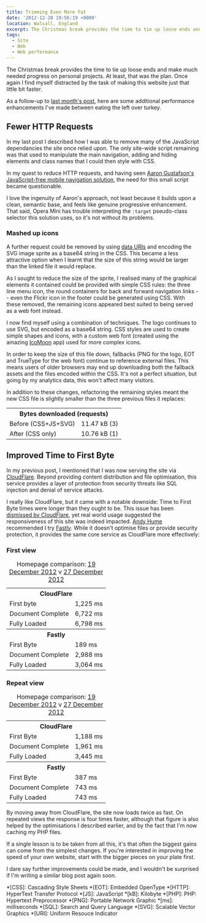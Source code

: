 ```yaml
---
title: Trimming Even More Fat
date: '2012-12-28 19:56:19 +0000'
location: Walsall, England
excerpt: The Christmas break provides the time to tie up loose ends and make much needed progress on personal projects. At least, that was the plan. Once again I find myself distracted by the task of making this website just that little bit faster.
tags:
  - Site
  - Web
  - Web performance
---
```

The Christmas break provides the time to tie up loose ends and make much needed progress on personal projects. At least, that was the plan. Once again I find myself distracted by the task of making this website just that little bit faster.

As a follow-up to [last month's post][1], here are some additional performance enhancements I've made between eating the left over turkey.

## Fewer HTTP Requests
In my last post I described how I was able to remove many of the JavaScript dependancies the site once relied upon. The only site-wide script remaining was that used to manipulate the main navigation, adding and hiding elements and class names that I could then style with CSS.

In my quest to reduce HTTP requests, and having seen [Aaron Gustafson's JavaScript-free mobile navigation solution][2], the need for this small script became questionable.

I love the ingenuity of Aaron's approach, not least because it builds upon a clean, semantic base, and feels like genuine progressive enhancement. That said, Opera Mini has trouble interpreting the `:target` pseudo-class selector this solution uses, so it's not without its problems.

### Mashed up icons
A further request could be removed by using [data URIs][3] and encoding the SVG image sprite as a base64 string in the CSS. This became a less attractive option when I learnt that the size of this string would be larger than the linked file it would replace.

As I sought to reduce the size of the sprite, I realised many of the graphical elements it contained could be provided with simple CSS rules: the three line menu icon, the round containers for back and forward navigation links -- even the Flickr icon in the footer could be generated using CSS. With these removed, the remaining icons appeared best suited to being served as a web font instead.

I now find myself using a combination of techniques. The logo continues to use SVG, but encoded as a base64 string. CSS styles are used to create simple shapes and icons, with a custom web font (created using the amazing [IcoMoon][4] app) used for more complex icons.

In order to keep the size of this file down, fallbacks (PNG for the logo, EOT and TrueType for the web font) continue to reference external files. This means users of older browsers may end up downloading both the fallback assets and the files encoded within the CSS. It's not a perfect situation, but going by my analytics data, this won't affect many visitors.

In addition to these changes, refactoring the remaining styles meant the new CSS file is slightly smaller than the three previous files it replaces:

<table class="c-chart c-chart--hbar">
  <tbody>
    <tr>
      <th colspan="2">Bytes downloaded (requests)</th>
    </tr>
    <tr>
      <td class="c-chart__abel">Before (CSS+JS+SVG)</td>
      <td class="c-chart__value"><span class="c-chart__value--percent" style="width:100%;">11.47 kB  (3)</span></td>
    </tr>
    <tr>
      <td class="c-chart__label">After (CSS only)</td>
      <td class="c-chart__value"><span class="c-chart__value--percent" style="width:93.80%;">10.76 kB  (1)</span></td>
    </tr>
  </tbody>
</table>

## Improved Time to First Byte
In my previous post, I mentioned that I was now serving the site via [CloudFlare][5]. Beyond providing content distribution and file optimisation, this service provides a layer of protection from security threats like SQL injection and denial of service attacks.

I really like CloudFlare, but it came with a notable downside: Time to First Byte times were longer than they ought to be. This issue has been [dismissed by CloudFlare][6], yet real world usage suggested the responsiveness of this site was indeed impacted. [Andy Hume][7] recommended I try [Fastly][8]. While it doesn't optimise files or provide security protection, it provides the same core service as CloudFlare more effectively:

### First view
<table class="c-chart c-chart--hbar">
  <caption>Homepage comparison: <a href="http://webpagetest.org/result/121219_DH_DDQ/">19 December 2012</a> v <a href="http://webpagetest.org/result/121227_BD_GR8/">27 December 2012</a></caption>
  <tbody>
    <tr>
      <th colspan="2">CloudFlare</th>
    </tr>
    <tr>
      <td class="c-chart__label">First byte</td>
      <td class="c-chart__value"><span class="c-chart__value--percent" style="width:12.25%;">1,225 ms</span></td>
    </tr>
    <tr>
      <td class="c-chart__label">Document Complete</td>
      <td class="c-chart__value"><span class="c-chart__value--percent" style="width:67.22%;">6,722 ms</span></td>
    </tr>
    <tr>
      <td class="c-chart__label">Fully Loaded</td>
      <td class="c-chart__value"><span class="c-chart__value--percent" style="width:67.98%;">6,798 ms</span></td>
    </tr>
  </tbody>
  <tbody>
    <tr>
      <th colspan="2">Fastly</th>
    </tr>
    <tr>
      <td class="c-chart__label">First Byte</td>
      <td class="c-chart__value"><span class="c-chart__value--percent" style="width:1.89%;">189 ms</span></td>
    </tr>
    <tr>
      <td class="c-chart__label">Document Complete</td>
      <td class="c-chart__value"><span class="c-chart__value--percent" style="width:29.88%;">2,988 ms</span></td>
    </tr>
    <tr>
      <td class="c-chart__label">Fully Loaded</td>
      <td class="c-chart__value"><span class="c-chart__value--percent" style="width:30.64%;">3,064 ms</span></td>
    </tr>
  </tbody>
</table>

### Repeat view
<table class="c-chart c-chart--hbar">
  <caption>Homepage comparison: <a href="http://webpagetest.org/result/121219_DH_DDQ/">19 December 2012</a> v <a href="http://webpagetest.org/result/121227_BD_GR8/">27 December 2012</a></caption>
  <tbody>
    <tr>
      <th colspan="2">CloudFlare</th>
    </tr>
    <tr>
      <td class="c-chart__label">First Byte</td>
      <td class="c-chart__value"><span class="c-chart__value--percent" style="width:11.88%;">1,188 ms</span></td>
    </tr>
    <tr>
      <td class="c-chart__label">Document Complete</td>
      <td class="c-chart__value"><span class="c-chart__value--percent" style="width:19.61%;">1,961 ms</span></td>
    </tr>
    <tr>
      <td class="c-chart__label">Fully Loaded</td>
      <td class="c-chart__value"><span class="c-chart__value--percent" style="width:34.45%;">3,445 ms</span></td>
    </tr>
  </tbody>
  <tbody>
    <tr>
      <th colspan="2">Fastly</th>
    </tr>
    <tr>
      <td class="c-chart__label">First Byte</td>
      <td class="c-chart__value"><span class="c-chart__value--percent" style="width:3.87%;">387 ms</span></td>
    </tr>
    <tr>
      <td class="c-chart__label">Document Complete</td>
      <td class="c-chart__value"><span class="c-chart__value--percent" style="width:7.43%;">743 ms</span></td>
    </tr>
    <tr>
      <td class="c-chart__label">Fully Loaded</td>
      <td class="c-chart__value"><span class="c-chart__value--percent" style="width:7.43%;">743 ms</span></td>
    </tr>
  </tbody>
</table>

By moving away from CloudFlare, the site now loads twice as fast. On repeated views the response is four times faster, although that figure is also helped by the optimisations I described earlier, and by the fact that I'm now caching my PHP files.

If a single lesson is to be taken from all this, it's that often the biggest gains can come from the simplest changes. If you're interested in improving the speed of your own website, start with the bigger pieces on your plate first.

I dare say further improvements could be made, and I wouldn't be surprised if I'm writing a similar blog post again soon.

[1]: /2012/11/trimming_the_fat/
[2]: http://www.netmagazine.com/tutorials/build-smart-mobile-navigation-without-hacks
[3]: http://css-tricks.com/data-uris/
[4]: http://icomoon.io/#app-features
[5]: http://cloudflare.com/
[6]: http://blog.cloudflare.com/ttfb-time-to-first-byte-considered-meaningles
[7]: http://andyhume.net
[8]: http://www.fastly.com

*[CSS]: Cascading Style Sheets
*[EOT]: Embedded OpenType
*[HTTP]: HyperText Transfer Protocol
*[JS]: JavaScript
*[kB]: Kilobyte
*[PHP]: PHP: Hypertext Preprocessor
*[PNG]: Portable Network Graphic
*[ms]: milliseconds
*[SQL]: Search and Query Language
*[SVG]: Scalable Vector Graphics
*[URI]: Uniform Resouce Indicator
